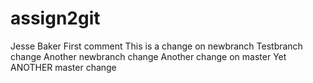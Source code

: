 # assign2git
Jesse Baker
First comment
This is a change on newbranch
Testbranch change
Another newbranch change
Another change on master
Yet ANOTHER master change